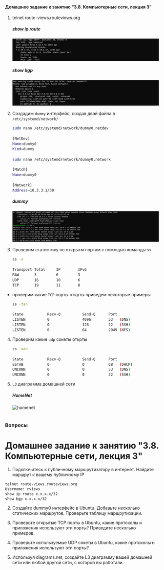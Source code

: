 #### Домашнее задание к занятию "3.8. Компьютерные сети, лекция 3"
1. telnet route-views.routeviews.org
   ##### show ip route
   ![iproute](img/iproute.png)
   ##### show bgp
   ![bgp](img/bgp.png) 


2. Создадим `dummy` интерфейс, создав двай файла в `/etc/systemd/network/`
    ```bash
    sudo nano /etc/systemd/network/dummy0.netdev
    
    [NetDev]
    Name=dummy0
    Kind=dummy

    sudo nano /etc/systemd/network/dummy0.network

    [Match]
    Name=dummy0

    [Network]
    Address=10.3.3.1/30
    ```
    ##### dummy
    ![dummy](img/dummy.png)

3. Проверим статистику по открытм портам с помощью команды `ss`     
    ```bash
    ss -s
    
    Transport Total     IP        IPv6
    RAW       3         0         3
    UDP       16        10        6
    TCP       19        11        8
    ```
* проверим какие `TCP` порты открты приведем некоторые примеры
    ```bash
    ss -tan

   State           Recv-Q          Send-Q      Port 
   LISTEN          0               4096        53   (DNS)            
   LISTEN          0               128         22   (SSH)
   LISTEN          0               64          2049 (NFS)                    
   ```
4. Проверим какие `udp` сокеты открты 
    ```bash
    ss -uan

   State           Recv-Q          Send-Q      Port 
   ESTAB           0               0           68   (DHCP)
   UNCONN          0               0           53   (DNS)            
   UNCONN          0               0           22   (SSH)
    ```                
5. `L3` диаграмма домашней сети 
    ##### HomeNet
    ![homenet](img/homenet.png)

#
### Вопросы

# Домашнее задание к занятию "3.8. Компьютерные сети, лекция 3"

1. Подключитесь к публичному маршрутизатору в интернет. Найдите маршрут к вашему публичному IP
```
telnet route-views.routeviews.org
Username: rviews
show ip route x.x.x.x/32
show bgp x.x.x.x/32
```
2. Создайте dummy0 интерфейс в Ubuntu. Добавьте несколько статических маршрутов. Проверьте таблицу маршрутизации.

3. Проверьте открытые TCP порты в Ubuntu, какие протоколы и приложения используют эти порты? Приведите несколько примеров.

4. Проверьте используемые UDP сокеты в Ubuntu, какие протоколы и приложения используют эти порты?

5. Используя diagrams.net, создайте L3 диаграмму вашей домашней сети или любой другой сети, с которой вы работали. 